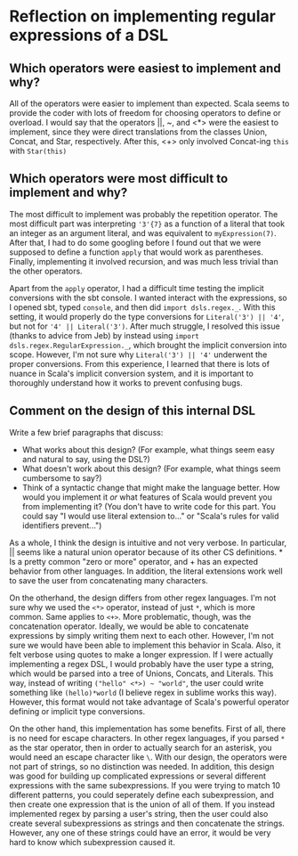 # Reflection on implementing regular expressions of a DSL

## Which operators were easiest to implement and why?

All of the operators were easier to implement than expected.  Scala seems
to provide the coder with lots of freedom for choosing operators to define or
overload.  I would say that the operators ||, ~, and <*> were the easiest to
implement, since they were direct translations from the classes Union, Concat, and
Star, respectively.  After this, <+> only involved Concat-ing `this` with 
`Star(this)`

## Which operators were most difficult to implement and why?

The most difficult to implement was probably the repetition operator.  The most
difficult part was interpreting `'3'{7}` as a function of a literal that took an
integer as an argument literal, and was equivalent to `myExpression(7)`.  After
that, I had to do some googling before I found out that we were supposed to define
a function `apply` that would work as parentheses.  Finally, implementing it
involved recursion, and was much less trivial than the other operators.

Apart from the `apply` operator, I had a difficult time testing the implicit
conversions with the sbt console.  I wanted interact with the expressions, so I
opened sbt, typed `console`, and then did `import dsls.regex._`.  With this
setting, it would properly do the type conversions for `Literal('3') || '4'`, but
not for `'4' || Literal('3')`.  After much struggle, I resolved this issue (thanks
to advice from Jeb) by instead using  `import dsls.regex.RegularExpression._`,
which brought the implicit  conversion into scope. However, I'm not sure why
`Literal('3') || '4'` underwent the proper conversions.  From this experience, I
learned that there is lots of nuance in Scala's implicit conversion system, and it
is important to thoroughly understand how it works to prevent confusing bugs.

## Comment on the design of this internal DSL

Write a few brief paragraphs that discuss:
   + What works about this design? (For example, what things seem easy and
   natural to say, using the DSL?)
   + What doesn't work about this design? (For example, what things seem
   cumbersome to say?)
   + Think of a syntactic change that might make the language better. How would
   you implement it _or_ what features of Scala would prevent you from
   implementing it? (You don't have to write code for this part. You could say
   "I would use literal extension to..." or "Scala's rules for valid
   identifiers prevent...")

As a whole, I think the design is intuitive and not very verbose.  In particular,
|| seems like a natural union operator because of its other CS definitions.  * Is
a pretty common "zero or more" operator, and + has an expected behavior from other
languages.  In addition, the literal extensions work well to save the user from
concatenating many characters.

On the otherhand, the design differs from other regex languages.  I'm not sure why
we used the `<*>` operator, instead of just `*`, which is more common.  Same
applies to `<+>`.  More problematic, though, was the concatenation operator. 
Ideally, we would be able to concatenate expressions by simply writing them next
to each other.  However, I'm not sure we would have been able to implement this
behavior in Scala.  Also, it felt verbose using quotes to make a longer
expression.  If I were actually implementing a regex DSL, I would probably have
the user type a string, which would be parsed into a tree of Unions, Concats, and
Literals.  This way, instead of writing `("hello" <*>) ~ "world"`, the user could
write something like `(hello)*world` (I believe regex in sublime works this way). 
However, this format would not take advantage of Scala's powerful operator
defining or implicit type conversions.

On the other hand, this implementation has some benefits.  First of all, there is
no need for escape characters.  In other regex languages, if you parsed `*` as the
star operator, then in order to actually search for an asterisk, you would need an
escape character like `\`.  With our design, the operators were not part of
strings, so no distinction was needed.  In addition, this design was good for
building up complicated expressions or several different expressions with the same
subexpressions.  If you were trying to match 10 different patterns, you could
seperately define each subexpression, and then create one expression that is the
union of all of them.  If you instead implemented regex by parsing a user's
string, then the user could also create several subexpressions as strings and then
concatenate the strings.  However, any one of these strings could have an error,
it would be very hard to know which subexpression caused it.
